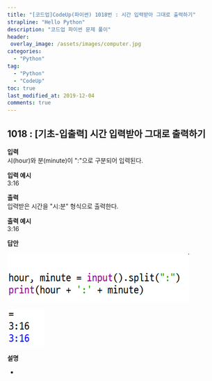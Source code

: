 ```yaml
---
title: "[코드업]CodeUp(파이썬) 1018번 : 시간 입력받아 그대로 출력하기"
strapline: "Hello Python"
description: "코드업 파이썬 문제 풀이"
header:
 overlay_image: /assets/images/computer.jpg
categories:
  - "Python"
tag:
  - "Python"
  - "CodeUp"
toc: true
last_modified_at: 2019-12-04
comments: true
---
```


## 1018 : [기초-입출력] 시간 입력받아 그대로 출력하기


**입력**<br>
시(hour)와 분(minute)이 ":"으로 구분되어 입력된다.

**입력 예시**<br>
3:16

**출력**<br>
입력받은 시간을 "시:분" 형식으로 출력한다.

**출력 예시**<br>
3:16


**답안**<br>

![a101](/assets/images/1018-1.jpg)<br>

![a1018](/assets/images/1018-2.jpg)


**설명**

-
